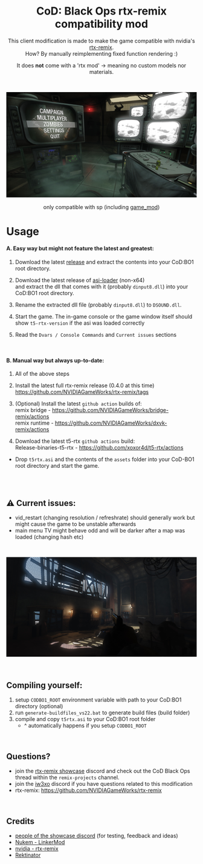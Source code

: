 <h1 align="center">CoD: Black Ops rtx-remix compatibility mod</h1>

<div align="center" markdown="1"> 

This client modification is made to make the game compatible with nvidia's [rtx-remix](https://github.com/NVIDIAGameWorks/rtx-remix).  
How? By manually reimplementing fixed function rendering :) 

It does __not__ come with a 'rtx mod' -> meaning no custom models nor materials.  

<br>

</div>

<div align="center" markdown="1">
	
![img](img/02.jpg)
	
only compatible with sp (including [game_mod](https://github.com/Nukem9/LinkerMod))

</div>

# Usage

#### A. Easy way but might not feature the latest and greatest:
  1) Download the latest [release](https://github.com/xoxor4d/t5-rtx/releases) and extract the contents into your CoD:BO1 root directory.  
  
  2) Download the latest release of [asi-loader](https://github.com/ThirteenAG/Ultimate-ASI-Loader/releases) (non-x64)  
  and extract the dll that comes with it (probably `dinput8.dll`) into your CoD:BO1 root directory. 
  
  3) Rename the extracted dll file (probably `dinput8.dll`) to `DSOUND.dll`.

  4) Start the game. The in-game console or the game window itself should show `t5-rtx-version` if the asi was loaded correctly

  5) Read the `Dvars / Console Commands` and `Current issues` sections

<br>

#### B. Manual way but always up-to-date:

1) All of the above steps

2) Install the latest full rtx-remix release (0.4.0 at this time)   
https://github.com/NVIDIAGameWorks/rtx-remix/tags

3) (Optional) Install the latest `github action` builds of:  
remix bridge - https://github.com/NVIDIAGameWorks/bridge-remix/actions  
remix runtime - https://github.com/NVIDIAGameWorks/dxvk-remix/actions  

4) Download the latest t5-rtx `github actions` build:  
  Release-binaries-t5-rtx - https://github.com/xoxor4d/t5-rtx/actions 
  - Drop `t5rtx.asi` and the contents of the `assets` folder into your CoD-BO1 root directory and start the game.  

<br>
<br>

## ⚠️ Current issues:
- vid_restart (changing resolution / refreshrate) should generally work but might cause the game to be unstable afterwards
- main menu TV might behave odd and will be darker after a map was loaded (changing hash etc)

<br>

<div align="center" markdown="1">

![img](img/01.jpg)
</div>

<br>

## Compiling yourself:
1. setup `CODBO1_ROOT` environment variable with path to your CoD:BO1 directory (optional)
2. run `generate-buildfiles_vs22.bat` to generate build files (build folder)
3. compile and copy `t5rtx.asi` to your CoD:BO1 root folder  
   - ^ automatically happens if you setup `CODBO1_ROOT`

<br>

## Questions? 
- join the [rtx-remix showcase](https://discord.gg/j6sh7JD3v9) discord and check out the CoD Black Ops thread within the `remix-projects` channel.
- join the [iw3xo](https://discord.gg/t5jRGbj) discord if you have questions related to this modification
- rtx-remix: https://github.com/NVIDIAGameWorks/rtx-remix  


<br>

## Credits
- [people of the showcase discord](https://discord.gg/j6sh7JD3v9) (for testing, feedback and ideas)
- [Nukem - LinkerMod](https://github.com/Nukem9/LinkerMod)
- [nvidia - rtx-remix](https://github.com/NVIDIAGameWorks/rtx-remix)
- [Rektinator](https://github.com/RektInator)